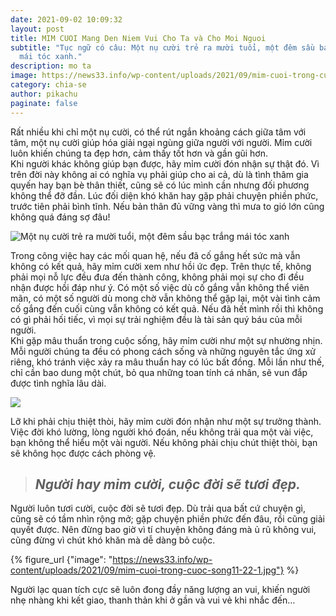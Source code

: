```yaml
---
date: 2021-09-02 10:09:32
layout: post
title: MIM CUOI Mang Den Niem Vui Cho Ta và Cho Moi Nguoi
subtitle: "Tục ngữ có câu: Một nụ cười trẻ ra mười tuổi, một đêm sầu bạc trắng
  mái tóc xanh."
description: mo ta
image: https://news33.info/wp-content/uploads/2021/09/mim-cuoi-trong-cuoc-song-giup-ban-tre-hon-dang-yeu-hon.png
category: chia-se
author: pikachu
paginate: false
---
```

Rất nhiều khi chỉ một nụ cười, có thể rút ngắn khoảng cách giữa tâm với tâm, một nụ cười giúp hóa giải ngại ngùng giữa người với người. Mỉm cười luôn khiến chúng ta đẹp hơn, cảm thấy tốt hơn và gần gũi hơn.\
Khi người khác không giúp bạn được, hãy mỉm cười đón nhận sự thật đó. Vì trên đời này không ai có nghĩa vụ phải giúp cho ai cả, dù là tình thâm gia quyến hay bạn bè thân thiết, cũng sẽ có lúc mình cần nhưng đối phương không thể đỡ đần. Lúc đối diện khó khăn hay gặp phải chuyện phiền phức, trước tiên phải bình tĩnh. Nếu bản thân đủ vững vàng thì mưa to gió lớn cũng không quá đáng sợ đâu!

![Một nụ cười trẻ ra mười tuổi, một đêm sầu bạc trắng mái tóc xanh](https://news33.info/wp-content/uploads/2021/09/nu-cuoi-con-gai.jpg "Một nụ cười trẻ ra mười tuổi, một đêm sầu bạc trắng mái tóc xanh")

Trong công việc hay các mối quan hệ, nếu đã cố gắng hết sức mà vẫn không có kết quả, hãy mỉm cười xem như hồi ức đẹp. Trên thực tế, không phải mọi nỗ lực đều đưa đến thành công, không phải mọi sự cho đi đều nhận được hồi đáp như ý. Có một số việc dù cố gắng vẫn không thể viên mãn, có một số người dù mong chờ vẫn không thể gặp lại, một vài tình cảm cố gắng đến cuối cùng vẫn không có kết quả. Nếu đã hết mình rồi thì không có gì phải hối tiếc, vì mọi sự trải nghiệm đều là tài sản quý báu của mỗi người.\
Khi gặp mâu thuẩn trong cuộc sống, hãy mỉm cười như một sự nhường nhịn. Mỗi người chúng ta đều có phong cách sống và những nguyên tắc ứng xử riêng, khó tránh việc xảy ra mâu thuẩn hay có lúc bất đồng. Mỗi lần như thế, chỉ cần bao dung một chút, bỏ qua những toan tính cá nhân, sẽ vun đắp được tình nghĩa lâu dài.

![](https://news33.info/wp-content/uploads/2021/09/nho-nhe-khi-ban-cuoi-ca-the-gioi-se-mim-cuoi-voi-ban.jpg)

Lỡ khi phải chịu thiệt thòi, hãy mỉm cười đón nhận như một sự trưởng thành. Việc đời khó lường, lòng người khó đoán, nếu không trải qua một vài việc, bạn không thể hiểu một vài người. Nếu không phải chịu chút thiệt thòi, bạn sẽ không học được cách phòng vệ.

> ## *Người hay mỉm cười, cuộc đời sẽ tươi đẹp.*

Người luôn tươi cười, cuộc đời sẽ tươi đẹp. Dù trải qua bất cứ chuyện gì, cũng sẽ có tầm nhìn rộng mở; gặp chuyện phiền phức đến đâu, rồi cũng giải quyết được. Nên đừng bao giờ vì tí chuyện không đáng mà ủ rũ không vui, cũng đừng vì chút khó khăn mà dễ dàng bỏ cuộc.

{% figure_url {"image": "https://news33.info/wp-content/uploads/2021/09/mim-cuoi-trong-cuoc-song11-22-1.jpg"} %}

Người lạc quan tích cực sẽ luôn đong đầy năng lượng an vui, khiến người nhẹ nhàng khi kết giao, thanh thản khi ở gần và vui vẻ khi nhắc đến…